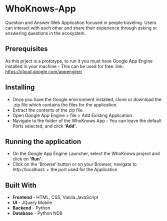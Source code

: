 # WhoKnows-App
Question and Answer Web Application focused in people traveling. Users can interact with each other and share their experience through asking or answering questions in the ecosystem.


## Prerequisites

As this prject is a prototype, to run it you must have Google App Engine installed in your machine - This can be used for free.
link: https://cloud.google.com/appengine/


## Installing

* Once you have the Google environment installed, clone or download the .zip file which contains the files for the application.
* Extract the contents of the zip file.
* Open Google App Engine > file > Add Existing Application.
* Navigate to the folder of the WhoKnows App - You can leave the default Ports selected, and click **'Add'**.


## Running the application

* On the Google App Engine Launcher, select the WhoKnows project and click on **'Run'**.
* Click on the 'Browse' button or on your Browser, navigate to http://localhost: + the port used for the Application


## Built With

- **Frontend** - HTML, CSS, Vanila JavaScript
- **UI** - JQuery Mobile
- **Backend** - Python
- **Database** - Python NDB
